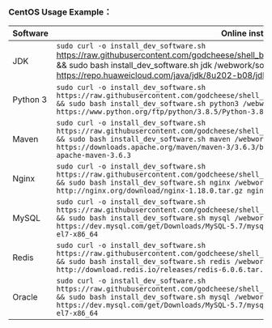
### CentOS Usage Example：

| Software | Online install | Offline install | Remark |
| -------- | -------------- | --------------- | ------ |
| JDK | ```sudo curl -o install_dev_software.sh ```https://raw.githubusercontent.com/godcheese/shell_bag/master/centos7/install_dev_software.sh``` && sudo bash install_dev_software.sh jdk /webwork/software/jdk https://repo.huaweicloud.com/java/jdk/8u202-b08/jdk-8u202-linux-x64.tar.gz jdk1.8.0_202``` | ```sudo curl -o install_dev_software.sh https://raw.githubusercontent.com/godcheese/shell_bag/master/centos7/install_dev_software.sh && sudo bash install_dev_software.sh jdk /webwork/software/jdk jdk-8u202-linux-x64.tar.gz jdk1.8.0_202``` | / |
| Python 3 | ```sudo curl -o install_dev_software.sh https://raw.githubusercontent.com/godcheese/shell_bag/master/centos7/install_dev_software.sh && sudo bash install_dev_software.sh python3 /webwork/software/python https://www.python.org/ftp/python/3.8.5/Python-3.8.5.tgz Python-3.8.5``` | ```sudo curl -o install_dev_software.sh https://raw.githubusercontent.com/godcheese/shell_bag/master/centos7/install_dev_software.sh && sudo bash install_dev_software.sh python3 /webwork/software/python Python-3.8.5.tgz Python-3.8.5``` | / |
| Maven | ```sudo curl -o install_dev_software.sh https://raw.githubusercontent.com/godcheese/shell_bag/master/centos7/install_dev_software.sh && sudo bash install_dev_software.sh maven /webwork/software/maven https://downloads.apache.org/maven/maven-3/3.6.3/binaries/apache-maven-3.6.3-bin.tar.gz apache-maven-3.6.3``` | ```sudo curl -o install_dev_software.sh https://raw.githubusercontent.com/godcheese/shell_bag/master/centos7/install_dev_software.sh && sudo bash install_dev_software.sh maven /webwork/software/maven apache-maven-3.6.3-bin.tar.gz apache-maven-3.6.3``` | / |
| Nginx | ```sudo curl -o install_dev_software.sh https://raw.githubusercontent.com/godcheese/shell_bag/master/centos7/install_dev_software.sh && sudo bash install_dev_software.sh nginx /webwork/software/nginx http://nginx.org/download/nginx-1.18.0.tar.gz nginx-1.18.0``` | ```sudo curl -o install_dev_software.sh https://raw.githubusercontent.com/godcheese/shell_bag/master/centos7/install_dev_software.sh && sudo bash install_dev_software.sh maven /webwork/software/nginx nginx-1.18.0.tar.gz nginx-1.18.0``` | / |
| MySQL | ```sudo curl -o install_dev_software.sh https://raw.githubusercontent.com/godcheese/shell_bag/master/centos7/install_dev_software.sh && sudo bash install_dev_software.sh mysql /webwork/software/mysql https://dev.mysql.com/get/Downloads/MySQL-5.7/mysql-5.7.31-el7-x86_64.tar.gz mysql-5.7.31-el7-x86_64``` | ```sudo curl -o install_dev_software.sh https://raw.githubusercontent.com/godcheese/shell_bag/master/centos7/install_dev_software.sh && sudo bash install_dev_software.sh mysql /webwork/software/mysql mysql-5.7.31-el7-x86_64.tar.gz mysql-5.7.31-el7-x86_64``` | / |
| Redis | ```sudo curl -o install_dev_software.sh https://raw.githubusercontent.com/godcheese/shell_bag/master/centos7/install_dev_software.sh && sudo bash install_dev_software.sh redis /webwork/software/redis http://download.redis.io/releases/redis-6.0.6.tar.gz redis-6.0.6``` | ```sudo curl -o install_dev_software.sh https://raw.githubusercontent.com/godcheese/shell_bag/master/centos7/install_dev_software.sh && sudo bash install_dev_software.sh redis /webwork/software/redis redis-6.0.6.tar.gz redis-6.0.6``` | / |
| Oracle | ```sudo curl -o install_dev_software.sh https://raw.githubusercontent.com/godcheese/shell_bag/master/centos7/install_dev_software.sh && sudo bash install_dev_software.sh mysql /webwork/software/mysql https://dev.mysql.com/get/Downloads/MySQL-5.7/mysql-5.7.31-el7-x86_64.tar.gz mysql-5.7.31-el7-x86_64``` | ```sudo curl -o install_dev_software.sh https://raw.githubusercontent.com/godcheese/shell_bag/master/centos7/install_dev_software.sh && sudo bash install_dev_software.sh mysql /webwork/software/mysql mysql-5.7.31-el7-x86_64.tar.gz mysql-5.7.31-el7-x86_64``` | / |